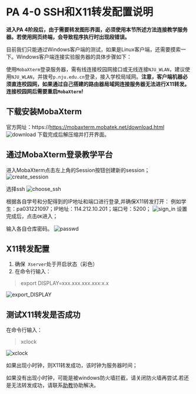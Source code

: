 # PA 4-0 SSH和X11转发配置说明

**进入PA 4阶段后，由于需要转发图形界面，必须使用本节所述方法连接教学服务器。若使用网页终端，会导致程序执行时出现段错误。**

目前我们只能通过Windows客户端的测试，如果是Linux客户端，还需要摸索一下。Windows客户端连接实验服务器的具体步骤如下：

使用`MobaXterm`登录服务器，需有线连接校园网接口或无线连接`NJU_WLAN`，建议使用`NJU_WLAN`，并拨号`p.nju.edu.cn`登录，接入学校局域网。**注意，客户端机器必须直连校园网，如果通过自己搭建的路由器局域网连接服务器无法进行X11转发。连接校园网后需要重启`MobaXterm`!**

## 下载安装MobaXterm

官方网址：https://https://mobaxterm.mobatek.net/download.html
![download](http://114.212.10.201/images/MobaXterm/download.png)
下载完成后解压缩并打开界面。

## 通过MobaXterm登录教学平台

进入MobaXterm点击左上角的Session按钮创建新的session；
![create_session](http://114.212.10.201/images/MobaXterm/create_session.png)

选择ssh
![choose_ssh](http://114.212.10.201/images/MobaXterm/choose_ssh.png)

根据各自学号和分配得到的IP地址和端口进行登录,并确保X11转发打开：
例如学生：pa031221097；IP地址：114.212.10.201；端口号：5200；
![sign_in](http://114.212.10.201/images/MobaXterm/sign_in.png)
设置完成后，点击` OK `进入；

输入各自仓库密码。
![passwd](http://114.212.10.201/images/MobaXterm/passwd.png)

## X11转发配置

1. 确保` Xserver`处于开启状态（彩色）
2. 在命令行输入：
> export DISPLAY=xxx.xxx.xxx.xxx:x.x

![export_DISPLAY](http://114.212.10.201/images/MobaXterm/export_DISPLAY.png)

## 测试X11转发是否成功

在命令行输入：
> xclock

![xclock](http://114.212.10.201/images/MobaXterm/xclock.png)

如果出现小时钟，则X11转发成功，该时钟为服务器时间；

如果没有出现小时钟，可能是被windows防火墙拦截，请关闭防火墙再尝试.若还是无法转发成功，请联系[助教](../blame.md)协助解决。
